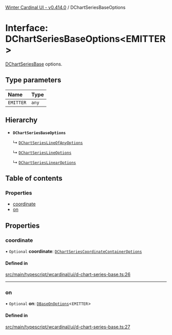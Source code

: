 [Winter Cardinal UI - v0.414.0](../index.md) / DChartSeriesBaseOptions

# Interface: DChartSeriesBaseOptions\<EMITTER\>

[DChartSeriesBase](../classes/DChartSeriesBase.md) options.

## Type parameters

| Name | Type |
| :------ | :------ |
| `EMITTER` | `any` |

## Hierarchy

- **`DChartSeriesBaseOptions`**

  ↳ [`DChartSeriesLineOfAnyOptions`](DChartSeriesLineOfAnyOptions.md)

  ↳ [`DChartSeriesLineOptions`](DChartSeriesLineOptions.md)

  ↳ [`DChartSeriesLinearOptions`](DChartSeriesLinearOptions.md)

## Table of contents

### Properties

- [coordinate](DChartSeriesBaseOptions.md#coordinate)
- [on](DChartSeriesBaseOptions.md#on)

## Properties

### coordinate

• `Optional` **coordinate**: [`DChartSeriesCoordinateContainerOptions`](DChartSeriesCoordinateContainerOptions.md)

#### Defined in

[src/main/typescript/wcardinal/ui/d-chart-series-base.ts:26](https://github.com/winter-cardinal/winter-cardinal-ui/blob/v0.414.0/src/main/typescript/wcardinal/ui/d-chart-series-base.ts#L26)

___

### on

• `Optional` **on**: [`DBaseOnOptions`](DBaseOnOptions.md)\<`EMITTER`\>

#### Defined in

[src/main/typescript/wcardinal/ui/d-chart-series-base.ts:27](https://github.com/winter-cardinal/winter-cardinal-ui/blob/v0.414.0/src/main/typescript/wcardinal/ui/d-chart-series-base.ts#L27)
